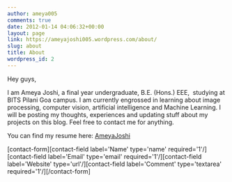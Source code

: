 ```yaml
---
author: ameya005
comments: true
date: 2012-01-14 04:06:32+00:00
layout: page
link: https://ameyajoshi005.wordpress.com/about/
slug: about
title: About
wordpress_id: 2
---
```


Hey guys,

I am Ameya Joshi, a final year undergraduate, B.E. (Hons.) EEE,  studying at BITS Pilani Goa campus. I am currently engrossed in learning about image processing, computer vision, artificial intelligence and Machine Learning. I will be posting my thoughts, experiences and updating stuff about my projects on this blog. Feel free to contact me for anything.

You can find my resume here: [AmeyaJoshi](http://ameyajoshi005.files.wordpress.com/2012/01/ameyajoshi.pdf)

[contact-form][contact-field label='Name' type='name' required='1'/][contact-field label='Email' type='email' required='1'/][contact-field label='Website' type='url'/][contact-field label='Comment' type='textarea' required='1'/][/contact-form]
